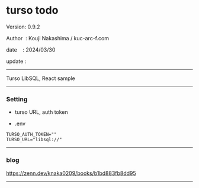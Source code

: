 ﻿# turso todo

 Version: 0.9.2

 Author  : Kouji Nakashima / kuc-arc-f.com

 date    : 2024/03/30

 update :

***

Turso LibSQL,  React sample

***
### Setting

* turso URL, auth token

* .env

```
TURSO_AUTH_TOKEN=""
TURSO_URL="libsql://"
```

***
### blog


https://zenn.dev/knaka0209/books/b1bd883fb8dd95

***

